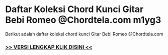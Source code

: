 
 # Daftar Koleksi Chord  Kunci Gitar Bebi Romeo @Chordtela.com m1yg3


Berikut adalah daftar koleksi chord  kunci Gitar Bebi Romeo @Chordtela.com

###  <a href="https://shortlighzx.web.app?sq=Daftar Koleksi Chord  Kunci Gitar Bebi Romeo @Chordtela.com"> >> VERSI LENGKAP KLIK DISINI << </a>
